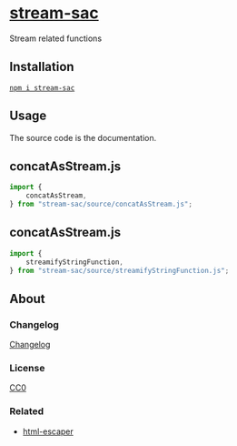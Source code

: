# [stream-sac](https://github.com/GrosSacASac/stream-sac)

Stream related functions

## Installation

[`npm i stream-sac`](https://www.npmjs.com/package/stream-sac)

## Usage

The source code is the documentation.

## concatAsStream.js

```js
import {
    concatAsStream,
} from "stream-sac/source/concatAsStream.js";
```

## concatAsStream.js

```js
import {
    streamifyStringFunction,
} from "stream-sac/source/streamifyStringFunction.js";
```


## About

### Changelog

[Changelog](./changelog.md)


### License

[CC0](./license.txt)

### Related

 * [html-escaper](https://www.npmjs.com/package/html-escaper)
